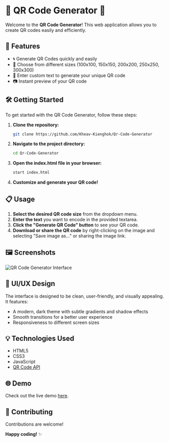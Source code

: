 # 🚀 QR Code Generator 🎨

Welcome to the **QR Code Generator**! This web application allows you to create QR codes easily and efficiently.

## 🌟 Features

- 🌀 Generate QR Codes quickly and easily
- 📏 Choose from different sizes (100x100, 150x150, 200x200, 250x250, 300x300)
- 💬 Enter custom text to generate your unique QR code
- 📷 Instant preview of your QR code

## 🛠️ Getting Started

To get started with the QR Code Generator, follow these steps:

1. **Clone the repository:**
   ```bash
   git clone https://github.com/Kheav-Kienghok/Qr-Code-Generator

2. **Navigate to the project directory:**
    ```bash
    cd Qr-Code-Generator

3. **Open the index.html file in your browser:**
    ```bash
    start index.html

4. **Customize and generate your QR code!**

## 📋 Usage

1. **Select the desired QR code size** from the dropdown menu.
2. **Enter the text** you want to encode in the provided textarea.
3. **Click the "Generate QR Code" button** to see your QR code.
4. **Download or share the QR code** by right-clicking on the image and selecting "Save image as..." or sharing the image link.

## 🖼️ Screenshots

![QR Code Generator Interface](image/Screenshot.png)

## 🎨 UI/UX Design

The interface is designed to be clean, user-friendly, and visually appealing. It features:
- A modern, dark theme with subtle gradients and shadow effects
- Smooth transitions for a better user experience
- Responsiveness to different screen sizes

## 💡 Technologies Used

- HTML5
- CSS3
- JavaScript
- [QR Code API](https://goqr.me/api/)

## 🌐 Demo

Check out the live demo [here](https://myqrcode-generator.blogspot.com/).

## 🤝 Contributing

Contributions are welcome! 

**Happy coding!** ✨
